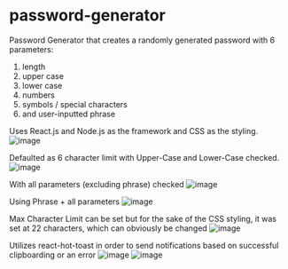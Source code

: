 # password-generator
Password Generator that creates a randomly generated password with 6 parameters:
1) length
2) upper case
3) lower case
4) numbers
5) symbols / special characters
6) and user-inputted phrase

Uses React.js and Node.js as the framework and CSS as the styling.
![image](https://github.com/ojjc/password-generator/assets/137390275/8774df9b-ee75-42a3-8707-041aac37b5ae)

Defaulted as 6 character limit with Upper-Case and Lower-Case checked.
![image](https://github.com/ojjc/password-generator/assets/137390275/1c395fe9-faf3-43e2-a10a-42d9a84b78c4)

With all parameters (excluding phrase) checked
![image](https://github.com/ojjc/password-generator/assets/137390275/6217bc2c-32c4-4816-8e87-02e096f2dc66)

Using Phrase + all parameters
![image](https://github.com/ojjc/password-generator/assets/137390275/9bf0885c-90cc-48c1-92c0-159a9f4b3076)

Max Character Limit can be set but for the sake of the CSS styling, it was set at 22 characters, which can obviously be changed
![image](https://github.com/ojjc/password-generator/assets/137390275/d5210eea-662d-4780-82dd-f60d632f797c)

Utilizes react-hot-toast in order to send notifications based on successful clipboarding or an error
![image](https://github.com/ojjc/password-generator/assets/137390275/6f897dc2-26b5-4ce0-a7a1-b6e24b3c2e63)
![image](https://github.com/ojjc/password-generator/assets/137390275/a3edcda5-df12-456a-97b6-435068efe126)
